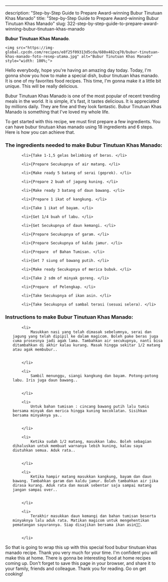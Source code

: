 ---
description: "Step-by-Step Guide to Prepare Award-winning Bubur Tinutuan Khas Manado"
title: "Step-by-Step Guide to Prepare Award-winning Bubur Tinutuan Khas Manado"
slug: 322-step-by-step-guide-to-prepare-award-winning-bubur-tinutuan-khas-manado

<p>
	<strong>Bubur Tinutuan Khas Manado</strong>. 
	
</p>
<p>
	
	<img src="https://img-global.cpcdn.com/recipes/e8f25f09313d5cda/680x482cq70/bubur-tinutuan-khas-manado-foto-resep-utama.jpg" alt="Bubur Tinutuan Khas Manado" style="width: 100%;">
	
	
</p>
<p>
	Hello everybody, hope you're having an amazing day today. Today, I'm gonna show you how to make a special dish, bubur tinutuan khas manado. It is one of my favorites food recipes. This time, I'm gonna make it a little bit unique. This will be really delicious.
</p>
	
<p>
	Bubur Tinutuan Khas Manado is one of the most popular of recent trending meals in the world. It is simple, it's fast, it tastes delicious. It is appreciated by millions daily. They are fine and they look fantastic. Bubur Tinutuan Khas Manado is something that I've loved my whole life.
</p>
<p>
	
</p>

<p>
To get started with this recipe, we must first prepare a few ingredients. You can have bubur tinutuan khas manado using 18 ingredients and 6 steps. Here is how you can achieve that.
</p>

<h3>The ingredients needed to make Bubur Tinutuan Khas Manado:</h3>

<ol>
	
		<li>{Take 1-1,5 gelas belimbing of beras. </li>
	
		<li>{Prepare Secukupnya of air matang. </li>
	
		<li>{Make ready 5 batang of serai (geprek). </li>
	
		<li>{Prepare 2 buah of jagung kuning. </li>
	
		<li>{Make ready 3 batang of daun bawang. </li>
	
		<li>{Prepare 1 ikat of kangkung. </li>
	
		<li>{Take 1 ikat of bayam. </li>
	
		<li>{Get 1/4 buah of labu. </li>
	
		<li>{Get Secukupnya of daun kemangi. </li>
	
		<li>{Prepare Secukupnya of garam. </li>
	
		<li>{Prepare Secukupnya of kaldu jamur. </li>
	
		<li>{Prepare  of Bahan Tumisan. </li>
	
		<li>{Get 7 siung of bawang putih. </li>
	
		<li>{Make ready Secukupnya of merica bubuk. </li>
	
		<li>{Take 2 sdm of minyak goreng. </li>
	
		<li>{Prepare  of Pelengkap. </li>
	
		<li>{Take Secukupnya of ikan asin. </li>
	
		<li>{Take Secukupnya of sambal terasi (sesuai selera). </li>
	
</ol>
<p>
	
</p>

<h3>Instructions to make Bubur Tinutuan Khas Manado:</h3>

<ol>
	
		<li>
			Masukkan nasi yang telah dimasak sebelumnya, serai dan jagung yang telah dipipil ke dalam magicom. Boleh pake beras juga cuma prosesnya jadi agak lama. Tambahkan air secukupnya, nanti bisa ditambahkan di akhir kalau kurang. Masak hingga sekitar 1/2 matang atau agak membubur..
			
			
		</li>
	
		<li>
			Sambil menunggu, siangi kangkung dan bayam. Potong-potong labu. Iris juga daun bawang..
			
			
		</li>
	
		<li>
			Untuk bahan tumisan : cincang bawang putih lalu tumis bersama minyak dan merica hingga kuning kecoklatan. Sisihkan bersama minyaknya ya..
			
			
		</li>
	
		<li>
			Ketika sudah 1/2 matang, masukkan labu. Boleh sebagian dihaluskan untuk membuat warnanya lebih kuning, kalau saya diutuhkan semua. Aduk rata..
			
			
		</li>
	
		<li>
			Ketika hampir matang masukkan kangkung, bayam dan daun bawang. Tambahkan garam dan kaldu jamur. Boleh tambahkan air jika dirasa kurang. Aduk rata dan masak sebentar saja sampai matang jangan sampai over..
			
			
		</li>
	
		<li>
			Terakhir masukkan daun kemangi dan bahan tumisan beserta minyaknya lalu aduk rata. Matikan magicom untuk mengehentikan pematangan sayurannya. Siap disajikan bersama ikan asin👌🏻.
			
			
		</li>
	
</ol>

<p>
	
</p>

<p>
	So that is going to wrap this up with this special food bubur tinutuan khas manado recipe. Thank you very much for your time. I'm confident you will make this at home. There is gonna be interesting food at home recipes coming up. Don't forget to save this page in your browser, and share it to your family, friends and colleague. Thank you for reading. Go on get cooking!
</p>
